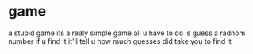 # game
a stupid game
its a realy simple game all u have to do is guess a radnom number 
if u find it it'll tell u how much guesses did take you to find it
